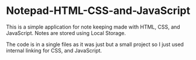 # Notepad-HTML-CSS-and-JavaScript
This is a simple application for note keeping made with HTML, CSS, and JavaScript. Notes are stored using Local Storage.

The code is in a single files as it was just but a small project so I just used internal linking for CSS, and JavaScript.
